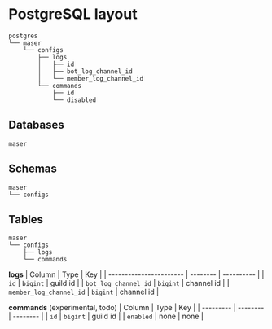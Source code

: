 # PostgreSQL layout
```
postgres
└── maser
    └── configs
        ├── logs
        │   ├── id
        │   ├── bot_log_channel_id
        │   └── member_log_channel_id
        └── commands
            ├── id
            └── disabled
```

## Databases
```
maser
```

## Schemas
```
maser
└── configs
```

## Tables
```
maser
└── configs
    ├── logs
    └── commands
```

**logs**
| Column                  | Type     | Key        |
| ----------------------- | -------- | ---------- |
| `id`                    | `bigint` | guild id   |
| `bot_log_channel_id`    | `bigint` | channel id |
| `member_log_channel_id` | `bigint` | channel id |

**commands** (experimental, todo)
| Column    | Type     | Key      |
| --------- | -------- | -------- |
| `id`      | `bigint` | guild id |
| `enabled` | none     | none     |
